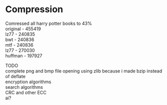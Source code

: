 # Compression
Comressed all harry potter books to 43%\
original - 455419\
lz77 - 240835\
bwt - 240836\
mtf - 240836\
lz77 - 270030\
huffman - 197927

TODO\
complete png and bmp file opening using zlib because i made bzip instead of deflate\
encryption algorithms\
search algorithms\
CRC and other ECC\
ai?
